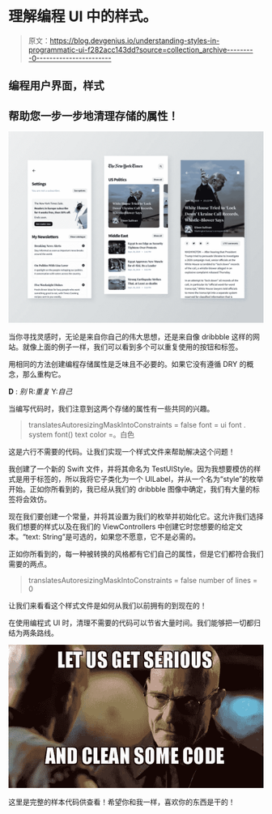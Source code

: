 # 理解编程 UI 中的样式。

> 原文：<https://blog.devgenius.io/understanding-styles-in-programmatic-ui-f282acc143dd?source=collection_archive---------0----------------------->

## 编程用户界面，样式

## 帮助您一步一步地清理存储的属性！

![](img/018a7e29fda8d8ad72fdc78cddae976e.png)

当你寻找灵感时，无论是来自你自己的伟大思想，还是来自像 dribbble 这样的网站。就像上面的例子一样，我们可以看到多个可以重复使用的按钮和标签。

用相同的方法创建编程存储属性是乏味且不必要的。如果它没有遵循 DRY 的概念，那么重构它。

**D** : *别*
R:*重复*
Y:*自己*

当编写代码时，我们注意到这两个存储的属性有一些共同的兴趣。

> translatesAutoresizingMaskIntoConstraints = false
> font = ui font . system font()
> text color =。白色

这是六行不需要的代码。让我们实现一个样式文件来帮助解决这个问题！

我创建了一个新的 Swift 文件，并将其命名为 TestUIStyle。因为我想要模仿的样式是用于标签的，所以我将它子类化为一个 UILabel，并从一个名为“style”的枚举开始。正如你所看到的，我已经从我们的 dribbble 图像中确定，我们有大量的标签将会效仿。

现在我们要创建一个常量，并将其设置为我们的枚举并初始化它。这允许我们选择我们想要的样式以及在我们的 ViewControllers 中创建它时您想要的给定文本。“text: String”是可选的，如果您不愿意，它不是必需的。

正如你所看到的，每一种被转换的风格都有它们自己的属性，但是它们都符合我们需要的两点。

> translatesAutoresizingMaskIntoConstraints = false
> number of lines = 0

让我们来看看这个样式文件是如何从我们以前拥有的到现在的！

在使用编程式 UI 时，清理不需要的代码可以节省大量时间。我们能够把一切都归结为两条路线。

![](img/e31efd68d9fa76815d1476d28cc31714.png)

这里是完整的样本代码供查看！希望你和我一样，喜欢你的东西是干的！